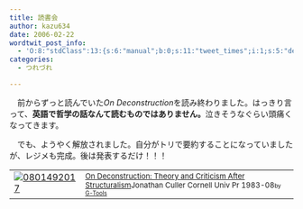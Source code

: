 ```yaml
---
title: 読書会
author: kazu634
date: 2006-02-22
wordtwit_post_info:
  - 'O:8:"stdClass":13:{s:6:"manual";b:0;s:11:"tweet_times";i:1;s:5:"delay";i:0;s:7:"enabled";i:1;s:10:"separation";s:2:"60";s:7:"version";s:3:"3.7";s:14:"tweet_template";b:0;s:6:"status";i:2;s:6:"result";a:0:{}s:13:"tweet_counter";i:2;s:13:"tweet_log_ids";a:1:{i:0;i:2277;}s:9:"hash_tags";a:0:{}s:8:"accounts";a:1:{i:0;s:7:"kazu634";}}'
categories:
  - つれづれ

---
```

<div class="section">
<p>
    　前からずっと読んでいた<i>On Deconstruction</i>を読み終わりました。はっきり言って、<b>英語で哲学の話なんて読むものではありません。</b>泣きそうなぐらい頭痛くなってきます。
</p></p> 
  
<p>
    　でも、ようやく解放されました。自分がトリで要約することになっていましたが、レジメも完成。後は発表するだけ！！！
</p>
  
<table cellpadding="5" border="0">
<tr>
<td valign="top">
<a href="https://www.amazon.co.jp/exec/obidos/ASIN/0801492017/goodpic-22/ref=nosim/" onclick="__gaTracker('send', 'event', 'outbound-article', 'https://www.amazon.co.jp/exec/obidos/ASIN/0801492017/goodpic-22/ref=nosim/', '');" target="_blank"><img alt="0801492017" src="http://images.amazon.com/images/P/0801492017.01._SCMZZZZZZZ_.gif" border="0" /></a>
</td>
      
<td valign="top">
<font size="-1"><a href="https://www.amazon.co.jp/exec/obidos/ASIN/0801492017/goodpic-22/ref=nosim/" onclick="__gaTracker('send', 'event', 'outbound-article', 'https://www.amazon.co.jp/exec/obidos/ASIN/0801492017/goodpic-22/ref=nosim/', 'On Deconstruction: Theory and Criticism After Structuralism');" target="_blank">On Deconstruction: Theory and Criticism After Structuralism</a>Jonathan Culler Cornell Univ Pr 1983-08</font><font size="-2">by <a href="http://www.goodpic.com/mt/aws/index.html" onclick="__gaTracker('send', 'event', 'outbound-article', 'http://www.goodpic.com/mt/aws/index.html', 'G-Tools');">G-Tools</a></font>
</td>
</tr>
</table>
</div>
